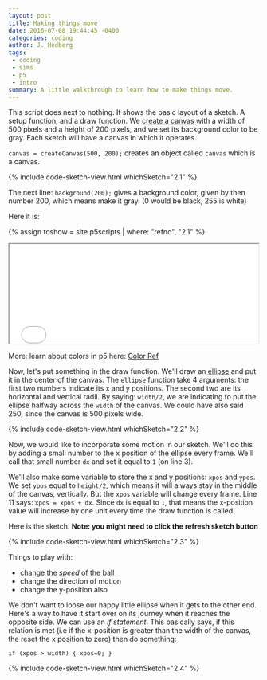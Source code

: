 ```yaml
---
layout: post
title: Making things move
date: 2016-07-08 19:44:45 -0400
categories: coding
author: J. Hedberg
tags:
 - coding
 - sims
 - p5
 - intro
summary: A little walkthrough to learn how to make things move.
---
```


This script does next to nothing. It shows the basic layout of a sketch. A setup function, and a draw function. We [create a canvas](http://p5js.org/reference/#/p5/createCanvas) with a width of 500 pixels and a height of 200 pixels, and we set its background color to be gray. Each sketch will have a canvas in which it operates.

`canvas = createCanvas(500, 200);` creates an object called `canvas` which is a canvas.


{% include code-sketch-view.html whichSketch="2.1" %}


The next line: `background(200);` gives a background color, given by then number 200, which means make it gray. (0 would be black, 255 is white)

Here it is:

{% assign toshow = site.p5scripts | where: "refno", "2.1" %}

<iframe class="tut-canvas" src="{{site.baseurl}}{{toshow[0].url}}.html" width="500" height="200"></iframe>

More: learn about colors in p5 here: [Color Ref](http://p5js.org/reference/#/p5/color)

Now, let's put something in the draw function. We'll draw an [ellipse](http://p5js.org/reference/#/p5/ellipse) and put it in the center of the canvas. The `ellipse` function take 4 arguments: the first two numbers indicate its x and y positions. The second two are its horizontal and vertical radii. By saying: `width/2`, we are indicating to put the ellipse halfway across the `width` of the canvas. We could have also said 250, since the canvas is 500 pixels wide.

{% include code-sketch-view.html whichSketch="2.2" %}


Now, we would like to incorporate some motion in our sketch. We'll do this by adding a small number to the x position of the ellipse every frame. We'll call that small number `dx` and set it equal to `1` (on line 3).

We'll also make some variable to store the x and y positions: `xpos` and `ypos`. We set `ypos` equal to `height/2`, which means it will always stay in the middle of the canvas, vertically. But the `xpos` variable will change every frame. Line 11 says: `xpos = xpos + dx`. Since `dx` is equal to `1`, that means the x-position value will increase by one unit every time the draw function is called.



Here is the sketch. **Note: you might need to click the refresh sketch button**


{% include code-sketch-view.html whichSketch="2.3" %}

Things to play with:

- change the _speed_ of the ball
- change the direction of motion
- change the y-position also

We don't want to loose our happy little ellipse when it gets to the other end. Here's a way to have it start over on its journey when it reaches the opposite side. We can use an *if statement*. This basically says, if this relation is met (i.e if the x-position is greater than the width of the canvas, the reset the x position to zero) then do something:

`if (xpos > width) { xpos=0; }`

{% include code-sketch-view.html whichSketch="2.4" %}
